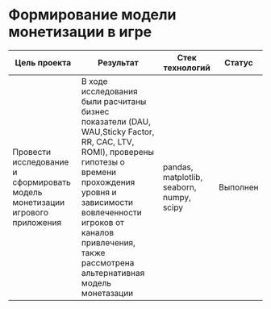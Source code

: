 # Формирование модели монетизации в игре
| Цель проекта | Результат | Стек технологий |Статус|
|----------------|----------------------------------------|----------|----------|
|Провести исследование и сформировать модель монетизации игрового приложения|В ходе исследования были расчитаны бизнес показатели (DAU, WAU,Sticky Factor, RR, CAC, LTV, ROMI), проверены гипотезы о времени прохождения уровня и зависимости вовлеченности игроков от каналов привлечения, также рассмотрена альтернативная модель монетазации  |pandas, matplotlib, seaborn, numpy, scipy|Выполнен|

